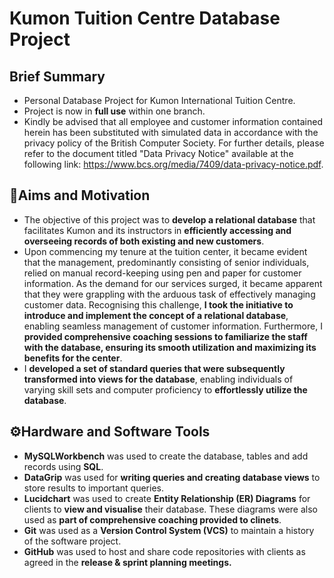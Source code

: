 # Kumon Tuition Centre Database Project
## Brief Summary
- Personal Database Project for Kumon International Tuition Centre.
- Project is now in **full use** within one branch.
- Kindly be advised that all employee and customer information contained herein has been substituted with simulated data in accordance with the privacy policy of the British Computer Society. For further details, please refer to the document titled "Data Privacy Notice" available at the following link: https://www.bcs.org/media/7409/data-privacy-notice.pdf.
## 🎯Aims and Motivation
- The objective of this project was to **develop a relational database** that facilitates Kumon and its instructors in **efficiently accessing and overseeing records of both existing and new customers**.
- Upon commencing my tenure at the tuition center, it became evident that the management, predominantly consisting of senior individuals, relied on manual record-keeping using pen and paper for customer information. As the demand for our services surged, it became apparent that they were grappling with the arduous task of effectively managing customer data. Recognising this challenge, **I took the initiative to introduce and implement the concept of a relational database**, enabling seamless management of customer information. Furthermore, I **provided comprehensive coaching sessions to familiarize the staff with the database, ensuring its smooth utilization and maximizing its benefits for the center**.
- I **developed a set of standard queries that were subsequently transformed into views for the database**, enabling individuals of varying skill sets and computer proficiency to **effortlessly utilize the database**.
## ⚙️Hardware and Software Tools
- **MySQLWorkbench** was used to create the database, tables and add records using **SQL**.
- **DataGrip** was used for **writing queries and creating database views** to store results to important queries.
- **Lucidchart** was used to create **Entity Relationship (ER) Diagrams** for clients to **view and visualise** their database. These diagrams were also used as **part of comprehensive coaching provided to clinets**.
- **Git** was used as a **Version Control System (VCS)** to maintain a history of the software project.
- **GitHub** was used to host and share code repositories with clients as agreed in the **release & sprint planning meetings.**
